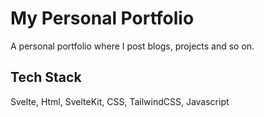 # My Personal Portfolio

A personal portfolio where I post blogs, projects and so on.

## Tech Stack 

Svelte, Html, SvelteKit, CSS, TailwindCSS, Javascript

